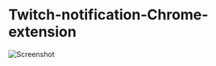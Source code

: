 # Twitch-notification-Chrome-extension

![Screenshot](https://github.com/PsykoDev/Twitch-notification-Chrome-extension/tree/master/git/twitch.png)
